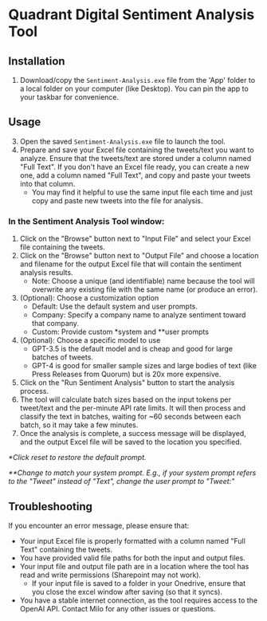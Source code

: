 # Quadrant Digital Sentiment Analysis Tool
## Installation
1. Download/copy the `Sentiment-Analysis.exe` file from the 'App' folder to a local folder on your computer (like Desktop). You can pin the app to your taskbar for convenience.
## Usage
3. Open the saved `Sentiment-Analysis.exe` file to launch the tool.
4. Prepare and save your Excel file containing the tweets/text you want to analyze. Ensure that the tweets/text are stored under a column named "Full Text". If you don't have an Excel file ready, you can create a new one, add a column named "Full Text", and copy and paste your tweets into that column.
   - You may find it helpful to use the same input file each time and just copy and paste new tweets into the file for analysis.
### In the Sentiment Analysis Tool window:
   1. Click on the "Browse" button next to "Input File" and select your Excel file containing the tweets.
   2. Click on the "Browse" button next to "Output File" and choose a location and filename for the output Excel file that will contain the sentiment analysis results.
      - Note: Choose a unique (and identifiable) name because the tool will overwrite any existing file with the same name (or produce an error).
   3. (Optional): Choose a customization option
      - Default: Use the default system and user prompts.
      - Company: Specify a company name to analyze sentiment toward that company.
      - Custom: Provide custom *system and **user prompts
   4. (Optional): Choose a specific model to use
      - GPT-3.5 is the default model and is cheap and good for large batches of tweets.
      - GPT-4 is good for smaller sample sizes and large bodies of text (like Press Releases from Quorum) but is 20x more expensive.
   5. Click on the "Run Sentiment Analysis" button to start the analysis process.
5. The tool will calculate batch sizes based on the input tokens per tweet/text and the per-minute API rate limits. It will then process and classify the text in batches, waiting for ~60 seconds between each batch, so it may take a few minutes.
6. Once the analysis is complete, a success message will be displayed, and the output Excel file will be saved to the location you specified.

_*Click reset to restore the default prompt._

_**Change to match your system prompt. E.g., if your system prompt refers to the "Tweet" instead of "Text", change the user prompt to "Tweet:"_
## Troubleshooting
If you encounter an error message, please ensure that:
- Your input Excel file is properly formatted with a column named "Full Text" containing the tweets.
- You have provided valid file paths for both the input and output files.
- Your input file and output file path are in a location where the tool has read and write permissions (Sharepoint may not work).
  - If your input file is saved to a folder in your Onedrive, ensure that you close the excel window after saving (so that it syncs).
- You have a stable internet connection, as the tool requires access to the OpenAI API.
Contact Milo for any other issues or questions.
